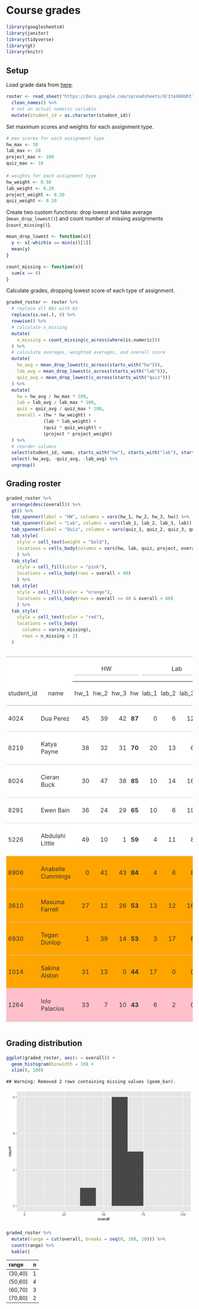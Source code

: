 Course grades
================

``` r
library(googlesheets4)
library(janitor)
library(tidyverse)
library(gt)
library(knitr)
```

## Setup

Load grade data from
[here](https://docs.google.com/spreadsheets/d/1teXA9Uhtl3KuXbIZBEeDb6v9-Y9uE01lpoQ9fx_dS0Y/edit?usp=sharing).

``` r
roster <- read_sheet("https://docs.google.com/spreadsheets/d/1teXA9Uhtl3KuXbIZBEeDb6v9-Y9uE01lpoQ9fx_dS0Y/edit?usp=sharing") %>%
  clean_names() %>%
  # not an actual numeric variable
  mutate(student_id = as.character(student_id))
```

Set maximum scores and weights for each assignment type.

``` r
# max scores for each assignment type
hw_max <- 50
lab_max <- 20
project_max <- 100
quiz_max <- 10

# weights for each assignment type
hw_weight <- 0.50
lab_weight <- 0.20
project_weight <- 0.20
quiz_weight <- 0.10
```

Create two custom functions: drop lowest and take average
(`mean_drop_lowest()`) and count number of missing assignments
(`count_missing()`).

``` r
mean_drop_lowest <- function(x){
  y <- x[-which(x == min(x))[1]]
  mean(y)
}
```

``` r
count_missing <- function(x){
  sum(x == 0)
}
```

Calculate grades, dropping lowest score of each type of assignment.

``` r
graded_roster <- roster %>%
  # replace all NAs with 0s
  replace(is.na(.), 0) %>%
  rowwise() %>%
  # calculate n_missing
  mutate(
    n_missing = count_missing(c_across(where(is.numeric)))
  ) %>%
  # calculate averages, weighted averages, and overall score
  mutate(
    hw_avg = mean_drop_lowest(c_across(starts_with("hw"))),
    lab_avg = mean_drop_lowest(c_across(starts_with("lab"))),
    quiz_avg = mean_drop_lowest(c_across(starts_with("quiz")))
  ) %>%
  mutate(
    hw = hw_avg / hw_max * 100,
    lab = lab_avg / lab_max * 100,
    quiz = quiz_avg / quiz_max * 100,
    overall = (hw * hw_weight) + 
              (lab * lab_weight) + 
              (quiz * quiz_weight) + 
              (project * project_weight)
  ) %>%
  # reorder columns
  select(student_id, name, starts_with("hw"), starts_with("lab"), starts_with("quiz"), project, overall, n_missing) %>%
  select(-hw_avg, -quiz_avg, -lab_avg) %>%
  ungroup()
```

## Grading roster

``` r
graded_roster %>%
  arrange(desc(overall)) %>%
  gt() %>%
  tab_spanner(label = "HW", columns = vars(hw_1, hw_2, hw_3, hw)) %>%
  tab_spanner(label = "Lab", columns = vars(lab_1, lab_2, lab_3, lab)) %>%
  tab_spanner(label = "Quiz", columns = vars(quiz_1, quiz_2, quiz_3, quiz)) %>%
  tab_style(
    style = cell_text(weight = "bold"),
    locations = cells_body(columns = vars(hw, lab, quiz, project, overall))
    ) %>%
  tab_style(
    style = cell_fill(color = "pink"),
    locations = cells_body(rows = overall < 40)
    ) %>%
  tab_style(
    style = cell_fill(color = "orange"),
    locations = cells_body(rows = overall >= 40 & overall < 60)
    ) %>%
  tab_style(
    style = cell_text(color = "red"),
    locations = cells_body(
      columns = vars(n_missing),
      rows = n_missing > 2)
  )
```

<!--html_preserve-->

<style>html {
  font-family: -apple-system, BlinkMacSystemFont, 'Segoe UI', Roboto, Oxygen, Ubuntu, Cantarell, 'Helvetica Neue', 'Fira Sans', 'Droid Sans', Arial, sans-serif;
}

#vexnktnazc .gt_table {
  display: table;
  border-collapse: collapse;
  margin-left: auto;
  margin-right: auto;
  color: #333333;
  font-size: 16px;
  background-color: #FFFFFF;
  width: auto;
  border-top-style: solid;
  border-top-width: 2px;
  border-top-color: #A8A8A8;
  border-right-style: none;
  border-right-width: 2px;
  border-right-color: #D3D3D3;
  border-bottom-style: solid;
  border-bottom-width: 2px;
  border-bottom-color: #A8A8A8;
  border-left-style: none;
  border-left-width: 2px;
  border-left-color: #D3D3D3;
}

#vexnktnazc .gt_heading {
  background-color: #FFFFFF;
  text-align: center;
  border-bottom-color: #FFFFFF;
  border-left-style: none;
  border-left-width: 1px;
  border-left-color: #D3D3D3;
  border-right-style: none;
  border-right-width: 1px;
  border-right-color: #D3D3D3;
}

#vexnktnazc .gt_title {
  color: #333333;
  font-size: 125%;
  font-weight: initial;
  padding-top: 4px;
  padding-bottom: 4px;
  border-bottom-color: #FFFFFF;
  border-bottom-width: 0;
}

#vexnktnazc .gt_subtitle {
  color: #333333;
  font-size: 85%;
  font-weight: initial;
  padding-top: 0;
  padding-bottom: 4px;
  border-top-color: #FFFFFF;
  border-top-width: 0;
}

#vexnktnazc .gt_bottom_border {
  border-bottom-style: solid;
  border-bottom-width: 2px;
  border-bottom-color: #D3D3D3;
}

#vexnktnazc .gt_col_headings {
  border-top-style: solid;
  border-top-width: 2px;
  border-top-color: #D3D3D3;
  border-bottom-style: solid;
  border-bottom-width: 2px;
  border-bottom-color: #D3D3D3;
  border-left-style: none;
  border-left-width: 1px;
  border-left-color: #D3D3D3;
  border-right-style: none;
  border-right-width: 1px;
  border-right-color: #D3D3D3;
}

#vexnktnazc .gt_col_heading {
  color: #333333;
  background-color: #FFFFFF;
  font-size: 100%;
  font-weight: normal;
  text-transform: inherit;
  border-left-style: none;
  border-left-width: 1px;
  border-left-color: #D3D3D3;
  border-right-style: none;
  border-right-width: 1px;
  border-right-color: #D3D3D3;
  vertical-align: bottom;
  padding-top: 5px;
  padding-bottom: 6px;
  padding-left: 5px;
  padding-right: 5px;
  overflow-x: hidden;
}

#vexnktnazc .gt_column_spanner_outer {
  color: #333333;
  background-color: #FFFFFF;
  font-size: 100%;
  font-weight: normal;
  text-transform: inherit;
  padding-top: 0;
  padding-bottom: 0;
  padding-left: 4px;
  padding-right: 4px;
}

#vexnktnazc .gt_column_spanner_outer:first-child {
  padding-left: 0;
}

#vexnktnazc .gt_column_spanner_outer:last-child {
  padding-right: 0;
}

#vexnktnazc .gt_column_spanner {
  border-bottom-style: solid;
  border-bottom-width: 2px;
  border-bottom-color: #D3D3D3;
  vertical-align: bottom;
  padding-top: 5px;
  padding-bottom: 6px;
  overflow-x: hidden;
  display: inline-block;
  width: 100%;
}

#vexnktnazc .gt_group_heading {
  padding: 8px;
  color: #333333;
  background-color: #FFFFFF;
  font-size: 100%;
  font-weight: initial;
  text-transform: inherit;
  border-top-style: solid;
  border-top-width: 2px;
  border-top-color: #D3D3D3;
  border-bottom-style: solid;
  border-bottom-width: 2px;
  border-bottom-color: #D3D3D3;
  border-left-style: none;
  border-left-width: 1px;
  border-left-color: #D3D3D3;
  border-right-style: none;
  border-right-width: 1px;
  border-right-color: #D3D3D3;
  vertical-align: middle;
}

#vexnktnazc .gt_empty_group_heading {
  padding: 0.5px;
  color: #333333;
  background-color: #FFFFFF;
  font-size: 100%;
  font-weight: initial;
  border-top-style: solid;
  border-top-width: 2px;
  border-top-color: #D3D3D3;
  border-bottom-style: solid;
  border-bottom-width: 2px;
  border-bottom-color: #D3D3D3;
  vertical-align: middle;
}

#vexnktnazc .gt_striped {
  background-color: rgba(128, 128, 128, 0.05);
}

#vexnktnazc .gt_from_md > :first-child {
  margin-top: 0;
}

#vexnktnazc .gt_from_md > :last-child {
  margin-bottom: 0;
}

#vexnktnazc .gt_row {
  padding-top: 8px;
  padding-bottom: 8px;
  padding-left: 5px;
  padding-right: 5px;
  margin: 10px;
  border-top-style: solid;
  border-top-width: 1px;
  border-top-color: #D3D3D3;
  border-left-style: none;
  border-left-width: 1px;
  border-left-color: #D3D3D3;
  border-right-style: none;
  border-right-width: 1px;
  border-right-color: #D3D3D3;
  vertical-align: middle;
  overflow-x: hidden;
}

#vexnktnazc .gt_stub {
  color: #333333;
  background-color: #FFFFFF;
  font-size: 100%;
  font-weight: initial;
  text-transform: inherit;
  border-right-style: solid;
  border-right-width: 2px;
  border-right-color: #D3D3D3;
  padding-left: 12px;
}

#vexnktnazc .gt_summary_row {
  color: #333333;
  background-color: #FFFFFF;
  text-transform: inherit;
  padding-top: 8px;
  padding-bottom: 8px;
  padding-left: 5px;
  padding-right: 5px;
}

#vexnktnazc .gt_first_summary_row {
  padding-top: 8px;
  padding-bottom: 8px;
  padding-left: 5px;
  padding-right: 5px;
  border-top-style: solid;
  border-top-width: 2px;
  border-top-color: #D3D3D3;
}

#vexnktnazc .gt_grand_summary_row {
  color: #333333;
  background-color: #FFFFFF;
  text-transform: inherit;
  padding-top: 8px;
  padding-bottom: 8px;
  padding-left: 5px;
  padding-right: 5px;
}

#vexnktnazc .gt_first_grand_summary_row {
  padding-top: 8px;
  padding-bottom: 8px;
  padding-left: 5px;
  padding-right: 5px;
  border-top-style: double;
  border-top-width: 6px;
  border-top-color: #D3D3D3;
}

#vexnktnazc .gt_table_body {
  border-top-style: solid;
  border-top-width: 2px;
  border-top-color: #D3D3D3;
  border-bottom-style: solid;
  border-bottom-width: 2px;
  border-bottom-color: #D3D3D3;
}

#vexnktnazc .gt_footnotes {
  color: #333333;
  background-color: #FFFFFF;
  border-bottom-style: none;
  border-bottom-width: 2px;
  border-bottom-color: #D3D3D3;
  border-left-style: none;
  border-left-width: 2px;
  border-left-color: #D3D3D3;
  border-right-style: none;
  border-right-width: 2px;
  border-right-color: #D3D3D3;
}

#vexnktnazc .gt_footnote {
  margin: 0px;
  font-size: 90%;
  padding: 4px;
}

#vexnktnazc .gt_sourcenotes {
  color: #333333;
  background-color: #FFFFFF;
  border-bottom-style: none;
  border-bottom-width: 2px;
  border-bottom-color: #D3D3D3;
  border-left-style: none;
  border-left-width: 2px;
  border-left-color: #D3D3D3;
  border-right-style: none;
  border-right-width: 2px;
  border-right-color: #D3D3D3;
}

#vexnktnazc .gt_sourcenote {
  font-size: 90%;
  padding: 4px;
}

#vexnktnazc .gt_left {
  text-align: left;
}

#vexnktnazc .gt_center {
  text-align: center;
}

#vexnktnazc .gt_right {
  text-align: right;
  font-variant-numeric: tabular-nums;
}

#vexnktnazc .gt_font_normal {
  font-weight: normal;
}

#vexnktnazc .gt_font_bold {
  font-weight: bold;
}

#vexnktnazc .gt_font_italic {
  font-style: italic;
}

#vexnktnazc .gt_super {
  font-size: 65%;
}

#vexnktnazc .gt_footnote_marks {
  font-style: italic;
  font-size: 65%;
}
</style>

<div id="vexnktnazc" style="overflow-x:auto;overflow-y:auto;width:auto;height:auto;">

<table class="gt_table">

<thead class="gt_col_headings">

<tr>

<th class="gt_col_heading gt_center gt_columns_bottom_border" rowspan="2" colspan="1">

student\_id

</th>

<th class="gt_col_heading gt_center gt_columns_bottom_border" rowspan="2" colspan="1">

name

</th>

<th class="gt_center gt_columns_top_border gt_column_spanner_outer" rowspan="1" colspan="4">

<span class="gt_column_spanner">HW</span>

</th>

<th class="gt_center gt_columns_top_border gt_column_spanner_outer" rowspan="1" colspan="4">

<span class="gt_column_spanner">Lab</span>

</th>

<th class="gt_center gt_columns_top_border gt_column_spanner_outer" rowspan="1" colspan="4">

<span class="gt_column_spanner">Quiz</span>

</th>

<th class="gt_col_heading gt_center gt_columns_bottom_border" rowspan="2" colspan="1">

project

</th>

<th class="gt_col_heading gt_center gt_columns_bottom_border" rowspan="2" colspan="1">

overall

</th>

<th class="gt_col_heading gt_center gt_columns_bottom_border" rowspan="2" colspan="1">

n\_missing

</th>

</tr>

<tr>

<th class="gt_col_heading gt_columns_bottom_border gt_center" rowspan="1" colspan="1">

hw\_1

</th>

<th class="gt_col_heading gt_columns_bottom_border gt_center" rowspan="1" colspan="1">

hw\_2

</th>

<th class="gt_col_heading gt_columns_bottom_border gt_center" rowspan="1" colspan="1">

hw\_3

</th>

<th class="gt_col_heading gt_columns_bottom_border gt_center" rowspan="1" colspan="1">

hw

</th>

<th class="gt_col_heading gt_columns_bottom_border gt_center" rowspan="1" colspan="1">

lab\_1

</th>

<th class="gt_col_heading gt_columns_bottom_border gt_center" rowspan="1" colspan="1">

lab\_2

</th>

<th class="gt_col_heading gt_columns_bottom_border gt_center" rowspan="1" colspan="1">

lab\_3

</th>

<th class="gt_col_heading gt_columns_bottom_border gt_center" rowspan="1" colspan="1">

lab

</th>

<th class="gt_col_heading gt_columns_bottom_border gt_center" rowspan="1" colspan="1">

quiz\_1

</th>

<th class="gt_col_heading gt_columns_bottom_border gt_center" rowspan="1" colspan="1">

quiz\_2

</th>

<th class="gt_col_heading gt_columns_bottom_border gt_center" rowspan="1" colspan="1">

quiz\_3

</th>

<th class="gt_col_heading gt_columns_bottom_border gt_center" rowspan="1" colspan="1">

quiz

</th>

</tr>

</thead>

<tbody class="gt_table_body">

<tr>

<td class="gt_row gt_left">

4024

</td>

<td class="gt_row gt_left">

Dua Perez

</td>

<td class="gt_row gt_right">

45

</td>

<td class="gt_row gt_right">

39

</td>

<td class="gt_row gt_right">

42

</td>

<td class="gt_row gt_right" style="font-weight: bold;">

87

</td>

<td class="gt_row gt_right">

0

</td>

<td class="gt_row gt_right">

6

</td>

<td class="gt_row gt_right">

12

</td>

<td class="gt_row gt_right" style="font-weight: bold;">

45.0

</td>

<td class="gt_row gt_right">

6

</td>

<td class="gt_row gt_right">

7

</td>

<td class="gt_row gt_right">

2

</td>

<td class="gt_row gt_right" style="font-weight: bold;">

65

</td>

<td class="gt_row gt_right" style="font-weight: bold;">

58

</td>

<td class="gt_row gt_right" style="font-weight: bold;">

70.6

</td>

<td class="gt_row gt_center">

1

</td>

</tr>

<tr>

<td class="gt_row gt_left">

8219

</td>

<td class="gt_row gt_left">

Katya Payne

</td>

<td class="gt_row gt_right">

38

</td>

<td class="gt_row gt_right">

32

</td>

<td class="gt_row gt_right">

31

</td>

<td class="gt_row gt_right" style="font-weight: bold;">

70

</td>

<td class="gt_row gt_right">

20

</td>

<td class="gt_row gt_right">

13

</td>

<td class="gt_row gt_right">

6

</td>

<td class="gt_row gt_right" style="font-weight: bold;">

82.5

</td>

<td class="gt_row gt_right">

3

</td>

<td class="gt_row gt_right">

7

</td>

<td class="gt_row gt_right">

6

</td>

<td class="gt_row gt_right" style="font-weight: bold;">

65

</td>

<td class="gt_row gt_right" style="font-weight: bold;">

63

</td>

<td class="gt_row gt_right" style="font-weight: bold;">

70.6

</td>

<td class="gt_row gt_center">

0

</td>

</tr>

<tr>

<td class="gt_row gt_left">

8024

</td>

<td class="gt_row gt_left">

Cieran Buck

</td>

<td class="gt_row gt_right">

30

</td>

<td class="gt_row gt_right">

47

</td>

<td class="gt_row gt_right">

38

</td>

<td class="gt_row gt_right" style="font-weight: bold;">

85

</td>

<td class="gt_row gt_right">

10

</td>

<td class="gt_row gt_right">

14

</td>

<td class="gt_row gt_right">

16

</td>

<td class="gt_row gt_right" style="font-weight: bold;">

75.0

</td>

<td class="gt_row gt_right">

7

</td>

<td class="gt_row gt_right">

3

</td>

<td class="gt_row gt_right">

5

</td>

<td class="gt_row gt_right" style="font-weight: bold;">

60

</td>

<td class="gt_row gt_right" style="font-weight: bold;">

24

</td>

<td class="gt_row gt_right" style="font-weight: bold;">

68.3

</td>

<td class="gt_row gt_center">

0

</td>

</tr>

<tr>

<td class="gt_row gt_left">

8291

</td>

<td class="gt_row gt_left">

Ewen Bain

</td>

<td class="gt_row gt_right">

36

</td>

<td class="gt_row gt_right">

24

</td>

<td class="gt_row gt_right">

29

</td>

<td class="gt_row gt_right" style="font-weight: bold;">

65

</td>

<td class="gt_row gt_right">

10

</td>

<td class="gt_row gt_right">

6

</td>

<td class="gt_row gt_right">

19

</td>

<td class="gt_row gt_right" style="font-weight: bold;">

72.5

</td>

<td class="gt_row gt_right">

2

</td>

<td class="gt_row gt_right">

0

</td>

<td class="gt_row gt_right">

9

</td>

<td class="gt_row gt_right" style="font-weight: bold;">

55

</td>

<td class="gt_row gt_right" style="font-weight: bold;">

57

</td>

<td class="gt_row gt_right" style="font-weight: bold;">

63.9

</td>

<td class="gt_row gt_center">

1

</td>

</tr>

<tr>

<td class="gt_row gt_left">

5226

</td>

<td class="gt_row gt_left">

Abdulahi Little

</td>

<td class="gt_row gt_right">

49

</td>

<td class="gt_row gt_right">

10

</td>

<td class="gt_row gt_right">

1

</td>

<td class="gt_row gt_right" style="font-weight: bold;">

59

</td>

<td class="gt_row gt_right">

4

</td>

<td class="gt_row gt_right">

11

</td>

<td class="gt_row gt_right">

8

</td>

<td class="gt_row gt_right" style="font-weight: bold;">

47.5

</td>

<td class="gt_row gt_right">

5

</td>

<td class="gt_row gt_right">

4

</td>

<td class="gt_row gt_right">

5

</td>

<td class="gt_row gt_right" style="font-weight: bold;">

50

</td>

<td class="gt_row gt_right" style="font-weight: bold;">

92

</td>

<td class="gt_row gt_right" style="font-weight: bold;">

62.4

</td>

<td class="gt_row gt_center">

0

</td>

</tr>

<tr>

<td class="gt_row gt_left" style="background-color: #FFA500;">

8906

</td>

<td class="gt_row gt_left" style="background-color: #FFA500;">

Anabelle Cummings

</td>

<td class="gt_row gt_right" style="background-color: #FFA500;">

0

</td>

<td class="gt_row gt_right" style="background-color: #FFA500;">

41

</td>

<td class="gt_row gt_right" style="background-color: #FFA500;">

43

</td>

<td class="gt_row gt_right" style="font-weight: bold; background-color: #FFA500;">

84

</td>

<td class="gt_row gt_right" style="background-color: #FFA500;">

4

</td>

<td class="gt_row gt_right" style="background-color: #FFA500;">

6

</td>

<td class="gt_row gt_right" style="background-color: #FFA500;">

8

</td>

<td class="gt_row gt_right" style="font-weight: bold; background-color: #FFA500;">

35.0

</td>

<td class="gt_row gt_right" style="background-color: #FFA500;">

5

</td>

<td class="gt_row gt_right" style="background-color: #FFA500;">

1

</td>

<td class="gt_row gt_right" style="background-color: #FFA500;">

8

</td>

<td class="gt_row gt_right" style="font-weight: bold; background-color: #FFA500;">

65

</td>

<td class="gt_row gt_right" style="font-weight: bold; background-color: #FFA500;">

12

</td>

<td class="gt_row gt_right" style="font-weight: bold; background-color: #FFA500;">

57.9

</td>

<td class="gt_row gt_center" style="background-color: #FFA500;">

1

</td>

</tr>

<tr>

<td class="gt_row gt_left" style="background-color: #FFA500;">

3610

</td>

<td class="gt_row gt_left" style="background-color: #FFA500;">

Masuma Farrell

</td>

<td class="gt_row gt_right" style="background-color: #FFA500;">

27

</td>

<td class="gt_row gt_right" style="background-color: #FFA500;">

12

</td>

<td class="gt_row gt_right" style="background-color: #FFA500;">

26

</td>

<td class="gt_row gt_right" style="font-weight: bold; background-color: #FFA500;">

53

</td>

<td class="gt_row gt_right" style="background-color: #FFA500;">

13

</td>

<td class="gt_row gt_right" style="background-color: #FFA500;">

12

</td>

<td class="gt_row gt_right" style="background-color: #FFA500;">

16

</td>

<td class="gt_row gt_right" style="font-weight: bold; background-color: #FFA500;">

72.5

</td>

<td class="gt_row gt_right" style="background-color: #FFA500;">

2

</td>

<td class="gt_row gt_right" style="background-color: #FFA500;">

9

</td>

<td class="gt_row gt_right" style="background-color: #FFA500;">

7

</td>

<td class="gt_row gt_right" style="font-weight: bold; background-color: #FFA500;">

80

</td>

<td class="gt_row gt_right" style="font-weight: bold; background-color: #FFA500;">

41

</td>

<td class="gt_row gt_right" style="font-weight: bold; background-color: #FFA500;">

57.2

</td>

<td class="gt_row gt_center" style="background-color: #FFA500;">

0

</td>

</tr>

<tr>

<td class="gt_row gt_left" style="background-color: #FFA500;">

6930

</td>

<td class="gt_row gt_left" style="background-color: #FFA500;">

Tegan Dunlop

</td>

<td class="gt_row gt_right" style="background-color: #FFA500;">

1

</td>

<td class="gt_row gt_right" style="background-color: #FFA500;">

39

</td>

<td class="gt_row gt_right" style="background-color: #FFA500;">

14

</td>

<td class="gt_row gt_right" style="font-weight: bold; background-color: #FFA500;">

53

</td>

<td class="gt_row gt_right" style="background-color: #FFA500;">

3

</td>

<td class="gt_row gt_right" style="background-color: #FFA500;">

17

</td>

<td class="gt_row gt_right" style="background-color: #FFA500;">

8

</td>

<td class="gt_row gt_right" style="font-weight: bold; background-color: #FFA500;">

62.5

</td>

<td class="gt_row gt_right" style="background-color: #FFA500;">

4

</td>

<td class="gt_row gt_right" style="background-color: #FFA500;">

0

</td>

<td class="gt_row gt_right" style="background-color: #FFA500;">

2

</td>

<td class="gt_row gt_right" style="font-weight: bold; background-color: #FFA500;">

30

</td>

<td class="gt_row gt_right" style="font-weight: bold; background-color: #FFA500;">

75

</td>

<td class="gt_row gt_right" style="font-weight: bold; background-color: #FFA500;">

57.0

</td>

<td class="gt_row gt_center" style="background-color: #FFA500;">

1

</td>

</tr>

<tr>

<td class="gt_row gt_left" style="background-color: #FFA500;">

1014

</td>

<td class="gt_row gt_left" style="background-color: #FFA500;">

Sakina Alston

</td>

<td class="gt_row gt_right" style="background-color: #FFA500;">

31

</td>

<td class="gt_row gt_right" style="background-color: #FFA500;">

13

</td>

<td class="gt_row gt_right" style="background-color: #FFA500;">

0

</td>

<td class="gt_row gt_right" style="font-weight: bold; background-color: #FFA500;">

44

</td>

<td class="gt_row gt_right" style="background-color: #FFA500;">

17

</td>

<td class="gt_row gt_right" style="background-color: #FFA500;">

0

</td>

<td class="gt_row gt_right" style="background-color: #FFA500;">

0

</td>

<td class="gt_row gt_right" style="font-weight: bold; background-color: #FFA500;">

42.5

</td>

<td class="gt_row gt_right" style="background-color: #FFA500;">

1

</td>

<td class="gt_row gt_right" style="background-color: #FFA500;">

6

</td>

<td class="gt_row gt_right" style="background-color: #FFA500;">

8

</td>

<td class="gt_row gt_right" style="font-weight: bold; background-color: #FFA500;">

70

</td>

<td class="gt_row gt_right" style="font-weight: bold; background-color: #FFA500;">

88

</td>

<td class="gt_row gt_right" style="font-weight: bold; background-color: #FFA500;">

55.1

</td>

<td class="gt_row gt_center" style="background-color: #FFA500; color: red;">

3

</td>

</tr>

<tr>

<td class="gt_row gt_left" style="background-color: #FFC0CB;">

1264

</td>

<td class="gt_row gt_left" style="background-color: #FFC0CB;">

Iolo Palacios

</td>

<td class="gt_row gt_right" style="background-color: #FFC0CB;">

33

</td>

<td class="gt_row gt_right" style="background-color: #FFC0CB;">

7

</td>

<td class="gt_row gt_right" style="background-color: #FFC0CB;">

10

</td>

<td class="gt_row gt_right" style="font-weight: bold; background-color: #FFC0CB;">

43

</td>

<td class="gt_row gt_right" style="background-color: #FFC0CB;">

6

</td>

<td class="gt_row gt_right" style="background-color: #FFC0CB;">

2

</td>

<td class="gt_row gt_right" style="background-color: #FFC0CB;">

0

</td>

<td class="gt_row gt_right" style="font-weight: bold; background-color: #FFC0CB;">

20.0

</td>

<td class="gt_row gt_right" style="background-color: #FFC0CB;">

10

</td>

<td class="gt_row gt_right" style="background-color: #FFC0CB;">

1

</td>

<td class="gt_row gt_right" style="background-color: #FFC0CB;">

2

</td>

<td class="gt_row gt_right" style="font-weight: bold; background-color: #FFC0CB;">

60

</td>

<td class="gt_row gt_right" style="font-weight: bold; background-color: #FFC0CB;">

40

</td>

<td class="gt_row gt_right" style="font-weight: bold; background-color: #FFC0CB;">

39.5

</td>

<td class="gt_row gt_center" style="background-color: #FFC0CB;">

1

</td>

</tr>

</tbody>

</table>

</div>

<!--/html_preserve-->

## Grading distribution

``` r
ggplot(graded_roster, aes(x = overall)) +
  geom_histogram(binwidth = 10) +
  xlim(0, 100)
```

    ## Warning: Removed 2 rows containing missing values (geom_bar).

![](README_files/figure-gfm/unnamed-chunk-1-1.png)<!-- -->

``` r
graded_roster %>%
  mutate(range = cut(overall, breaks = seq(0, 100, 10))) %>%
  count(range) %>%
  kable()
```

| range    | n |
| :------- | -: |
| (30,40\] | 1 |
| (50,60\] | 4 |
| (60,70\] | 3 |
| (70,80\] | 2 |
